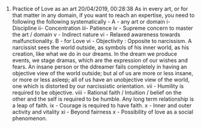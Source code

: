 1. Practice of Love as an art 20/04/2019, 00:28:38
  As in every art, or for that matter in any domain, if you want to reach an expertise, you need to following the following systematically -
  A - any art or domain
    i- Discipline
    ii- Concentration
    iii- Patience
    iv - Supreme concern to master the art / domain
    v - Indirect nature
    vi - Relaxed awareness towards malfunctionality.
  B - for Love
    vi - Objectivity : Opposite to narcissism. A narcissist sees the world outside, as symbols of his inner world, as his creation, like what we do in our dreams. In the dream we produce events, we stage dramas, which are the expression of our wishes and fears. An insane person or the ddreamer fails completely in having an objective view of the world outside; but al of us are more or less insane, or more or less asleep; all of us have an unobjective view of the world, one which is distorted by our narcissistic orientation.
    vii - Humility is required to be objective.
    viii - Rational faith / Intuition / belief on the other and the self is required to be humble. Any long term relationship is a leap of faith.
    ix - Courage is required to have faith.
    x - Inner and outer activity and vitality
    xi - Beyond fairness
    x - Possibility of love as a social phenomenon.
